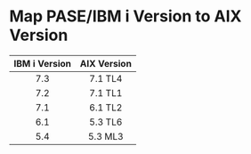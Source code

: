 # Map PASE/IBM i Version to AIX Version

| IBM i Version | AIX Version |
|:-------------:|:-----------:|
|      7.3      |   7.1 TL4   |
|      7.2      |   7.1 TL1   |
|      7.1      |   6.1 TL2   |
|      6.1      |   5.3 TL6   |
|      5.4      |   5.3 ML3   |